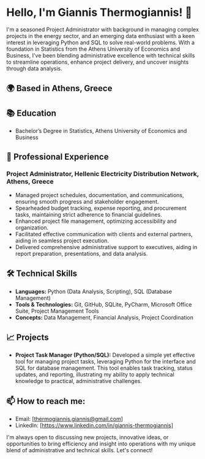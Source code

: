 # Hello, I'm Giannis Thermogiannis! 👋

I'm a seasoned Project Administrator with background in managing complex projects in the energy sector, and an emerging data enthusiast with a keen interest in leveraging Python and SQL to solve real-world problems. With a foundation in Statistics from the Athens University of Economics and Business, I've been blending administrative excellence with technical skills to streamline operations, enhance project delivery, and uncover insights through data analysis.

## 🌍 Based in Athens, Greece

## 📚 Education
- Bachelor’s Degree in Statistics, Athens University of Economics and Business

## 💼 Professional Experience

### Project Administrator, Hellenic Electricity Distribution Network, Athens, Greece
- Managed project schedules, documentation, and communications, ensuring smooth progress and stakeholder engagement.
- Spearheaded budget tracking, expense reporting, and procurement tasks, maintaining strict adherence to financial guidelines.
- Enhanced project file management, optimizing accessibility and organization.
- Facilitated effective communication with clients and external partners, aiding in seamless project execution.
- Delivered comprehensive administrative support to executives, aiding in report preparation, presentations, and data analysis.

## 🛠 Technical Skills

- **Languages:** Python (Data Analysis, Scripting), SQL (Database Management)
- **Tools & Technologies:** Git, GitHub, SQLite, PyCharm, Microsoft Office Suite, Project Management Tools
- **Concepts:** Data Management, Financial Analysis, Project Coordination

## 📈 Projects

- **Project Task Manager (Python/SQL):** Developed a simple yet effective tool for managing project tasks, leveraging Python for the interface and SQL for database management. This tool enables task tracking, status updates, and reporting, illustrating my ability to apply technical knowledge to practical, administrative challenges.

## 📫 How to reach me:
- Email: [thermogiannis.giannis@gmail.com]
- LinkedIn: [https://www.linkedin.com/in/giannis-thermogiannis]

I'm always open to discussing new projects, innovative ideas, or opportunities to bring efficiency and insight into operations with my unique blend of administrative and technical skills. Let's connect!
